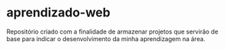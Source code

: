 # aprendizado-web
Repositório criado com a finalidade de armazenar projetos que servirão de base para indicar o desenvolvimento da minha aprendizagem na área.
